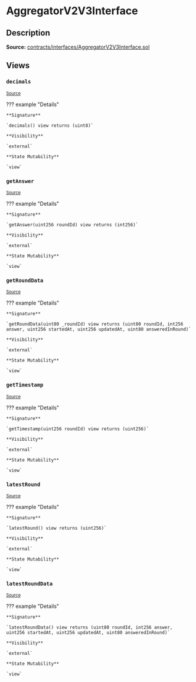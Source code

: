 # AggregatorV2V3Interface

## Description

**Source:** [contracts/interfaces/AggregatorV2V3Interface.sol](https://github.com/Synthetixio/synthetix/tree/v2.77.0-alpha/contracts/interfaces/AggregatorV2V3Interface.sol)

## Views

### `decimals`

<sub>[Source](https://github.com/Synthetixio/synthetix/tree/v2.77.0-alpha/contracts/interfaces/AggregatorV2V3Interface.sol#L8)</sub>

??? example "Details"

    **Signature**

    `decimals() view returns (uint8)`

    **Visibility**

    `external`

    **State Mutability**

    `view`

### `getAnswer`

<sub>[Source](https://github.com/Synthetixio/synthetix/tree/v2.77.0-alpha/contracts/interfaces/AggregatorV2V3Interface.sol#L10)</sub>

??? example "Details"

    **Signature**

    `getAnswer(uint256 roundId) view returns (int256)`

    **Visibility**

    `external`

    **State Mutability**

    `view`

### `getRoundData`

<sub>[Source](https://github.com/Synthetixio/synthetix/tree/v2.77.0-alpha/contracts/interfaces/AggregatorV2V3Interface.sol#L14)</sub>

??? example "Details"

    **Signature**

    `getRoundData(uint80 _roundId) view returns (uint80 roundId, int256 answer, uint256 startedAt, uint256 updatedAt, uint80 answeredInRound)`

    **Visibility**

    `external`

    **State Mutability**

    `view`

### `getTimestamp`

<sub>[Source](https://github.com/Synthetixio/synthetix/tree/v2.77.0-alpha/contracts/interfaces/AggregatorV2V3Interface.sol#L12)</sub>

??? example "Details"

    **Signature**

    `getTimestamp(uint256 roundId) view returns (uint256)`

    **Visibility**

    `external`

    **State Mutability**

    `view`

### `latestRound`

<sub>[Source](https://github.com/Synthetixio/synthetix/tree/v2.77.0-alpha/contracts/interfaces/AggregatorV2V3Interface.sol#L6)</sub>

??? example "Details"

    **Signature**

    `latestRound() view returns (uint256)`

    **Visibility**

    `external`

    **State Mutability**

    `view`

### `latestRoundData`

<sub>[Source](https://github.com/Synthetixio/synthetix/tree/v2.77.0-alpha/contracts/interfaces/AggregatorV2V3Interface.sol#L25)</sub>

??? example "Details"

    **Signature**

    `latestRoundData() view returns (uint80 roundId, int256 answer, uint256 startedAt, uint256 updatedAt, uint80 answeredInRound)`

    **Visibility**

    `external`

    **State Mutability**

    `view`
